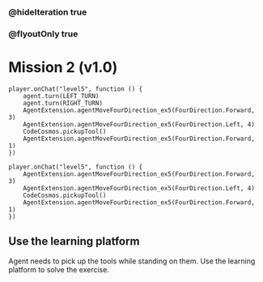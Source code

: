 ### @hideIteration true
### @flyoutOnly true
# Mission 2 (v1.0)

```blocks
player.onChat("level5", function () {
    agent.turn(LEFT_TURN)
    agent.turn(RIGHT_TURN)
    AgentExtension.agentMoveFourDirection_ex5(FourDirection.Forward, 3)
    AgentExtension.agentMoveFourDirection_ex5(FourDirection.Left, 4)
    CodeCosmos.pickupTool()
    AgentExtension.agentMoveFourDirection_ex5(FourDirection.Forward, 1)
})

```

```template
player.onChat("level5", function () {
    AgentExtension.agentMoveFourDirection_ex5(FourDirection.Forward, 3)
    AgentExtension.agentMoveFourDirection_ex5(FourDirection.Left, 4)
    CodeCosmos.pickupTool()
    AgentExtension.agentMoveFourDirection_ex5(FourDirection.Forward, 1)
})
```

## Use the learning platform
Agent needs to pick up the tools while standing on them.
Use the learning platform to solve the exercise.
